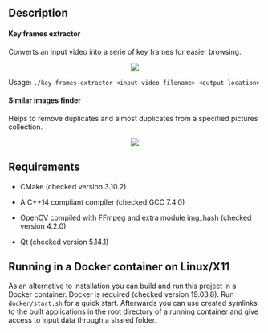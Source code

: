 ## Description

#### Key frames extractor

Converts an input video into a serie of key frames for easier browsing.

<p align="center">
  <img src="https://user-images.githubusercontent.com/37025359/45453867-ba5c1700-b6ea-11e8-9cae-2847bc745f14.jpg">
</p>

Usage: `./key-frames-extractor <input video filename> <output location>`

#### Similar images finder

Helps to remove duplicates and almost duplicates from a specified pictures collection.

<p align="center">
  <img src="https://user-images.githubusercontent.com/37025359/45453877-bcbe7100-b6ea-11e8-8080-b601d207fc94.jpg">
</p>

## Requirements

* CMake (checked version 3.10.2)

* A C++14 compliant compiler (checked GCC 7.4.0)

* OpenCV compiled with FFmpeg and extra module img_hash (checked version 4.2.0)

* Qt (checked version 5.14.1)

## Running in a Docker container on Linux/X11

As an alternative to installation you can build and run this project in a Docker container. Docker is required (checked version 19.03.8). Run `docker/start.sh` for a quick start. Afterwards you can use created symlinks to the built applications in the root directory of a running container and give access to input data through a shared folder.
